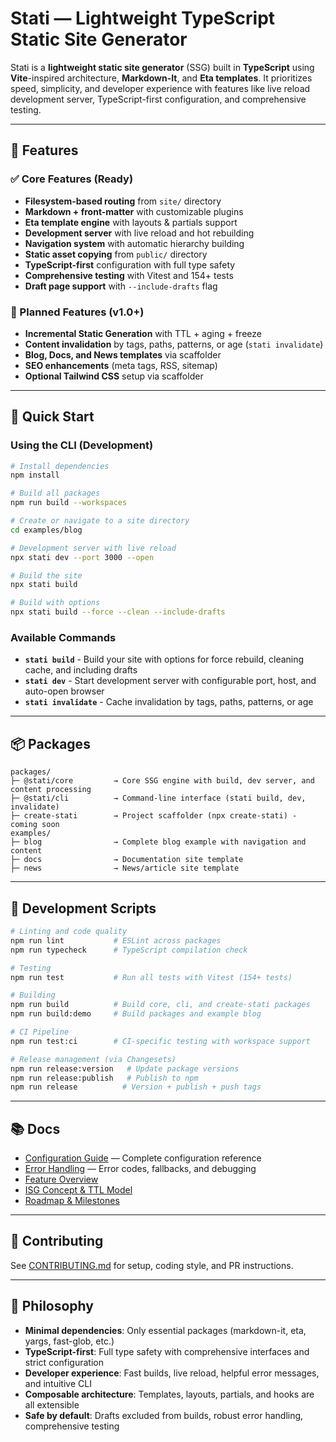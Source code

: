 # Stati — Lightweight TypeScript Static Site Generator

Stati is a **lightweight static site generator** (SSG) built in **TypeScript** using **Vite**-inspired architecture, **Markdown-It**, and **Eta templates**. It prioritizes speed, simplicity, and developer experience with features like live reload development server, TypeScript-first configuration, and comprehensive testing.

---

## 🚀 Features

### ✅ Core Features (Ready)

- **Filesystem-based routing** from `site/` directory
- **Markdown + front-matter** with customizable plugins
- **Eta template engine** with layouts & partials support
- **Development server** with live reload and hot rebuilding
- **Navigation system** with automatic hierarchy building
- **Static asset copying** from `public/` directory
- **TypeScript-first** configuration with full type safety
- **Comprehensive testing** with Vitest and 154+ tests
- **Draft page support** with `--include-drafts` flag

### 🚧 Planned Features (v1.0+)

- **Incremental Static Generation** with TTL + aging + freeze
- **Content invalidation** by tags, paths, patterns, or age (`stati invalidate`)
- **Blog, Docs, and News templates** via scaffolder
- **SEO enhancements** (meta tags, RSS, sitemap)
- **Optional Tailwind CSS** setup via scaffolder

---

## 🧪 Quick Start

### Using the CLI (Development)

```bash
# Install dependencies
npm install

# Build all packages
npm run build --workspaces

# Create or navigate to a site directory
cd examples/blog

# Development server with live reload
npx stati dev --port 3000 --open

# Build the site
npx stati build

# Build with options
npx stati build --force --clean --include-drafts
```

### Available Commands

- **`stati build`** - Build your site with options for force rebuild, cleaning cache, and including drafts
- **`stati dev`** - Start development server with configurable port, host, and auto-open browser
- **`stati invalidate`** - Cache invalidation by tags, paths, patterns, or age

---

## 📦 Packages

```
packages/
├─ @stati/core         → Core SSG engine with build, dev server, and content processing
├─ @stati/cli          → Command-line interface (stati build, dev, invalidate)
├─ create-stati        → Project scaffolder (npx create-stati) - coming soon
examples/
├─ blog                → Complete blog example with navigation and content
├─ docs                → Documentation site template
├─ news                → News/article site template
```

---

## 📁 Development Scripts

```bash
# Linting and code quality
npm run lint           # ESLint across packages
npm run typecheck      # TypeScript compilation check

# Testing
npm run test           # Run all tests with Vitest (154+ tests)

# Building
npm run build          # Build core, cli, and create-stati packages
npm run build:demo     # Build packages and example blog

# CI Pipeline
npm run test:ci        # CI-specific testing with workspace support

# Release management (via Changesets)
npm run release:version   # Update package versions
npm run release:publish   # Publish to npm
npm run release          # Version + publish + push tags
```

---

## 📚 Docs

- [Configuration Guide](./docs/configuration.md) — Complete configuration reference
- [Error Handling](./docs/error-handling.md) — Error codes, fallbacks, and debugging
- [Feature Overview](./docs/feature_doc.md)
- [ISG Concept & TTL Model](./docs/concept_doc.md)
- [Roadmap & Milestones](./docs/implementation_plan.md)

---

## 🤝 Contributing

See [CONTRIBUTING.md](./CONTRIBUTING.md) for setup, coding style, and PR instructions.

---

## 🧠 Philosophy

- **Minimal dependencies**: Only essential packages (markdown-it, eta, yargs, fast-glob, etc.)
- **TypeScript-first**: Full type safety with comprehensive interfaces and strict configuration
- **Developer experience**: Fast builds, live reload, helpful error messages, and intuitive CLI
- **Composable architecture**: Templates, layouts, partials, and hooks are all extensible
- **Safe by default**: Drafts excluded from builds, robust error handling, comprehensive testing
